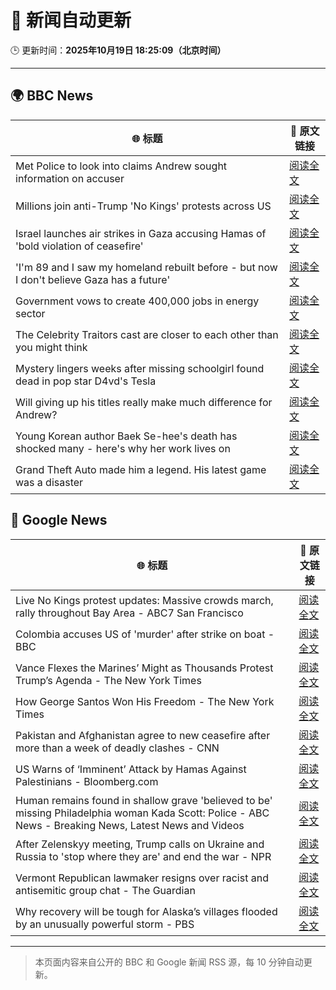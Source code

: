 # 🧠 新闻自动更新

🕒 更新时间：**2025年10月19日 18:25:09（北京时间）**

---

## 🌍 BBC News

| 🌐 标题 | 🔗 原文链接 |
|--------|-------------|
| Met Police to look into claims Andrew sought information on accuser | [阅读全文](https://www.bbc.com/news/articles/c3970mxwz9vo?at_medium=RSS&at_campaign=rss) |
| Millions join anti-Trump 'No Kings' protests across US | [阅读全文](https://www.bbc.com/news/articles/c93xgyp1zv4o?at_medium=RSS&at_campaign=rss) |
| Israel launches air strikes in Gaza accusing Hamas of 'bold violation of ceasefire' | [阅读全文](https://www.bbc.com/news/articles/cm2elr16jjqo?at_medium=RSS&at_campaign=rss) |
| 'I'm 89 and I saw my homeland rebuilt before - but now I don't believe Gaza has a future' | [阅读全文](https://www.bbc.com/news/articles/c87400e3j5eo?at_medium=RSS&at_campaign=rss) |
| Government vows to create 400,000 jobs in energy sector | [阅读全文](https://www.bbc.com/news/articles/c3vnr45x5qyo?at_medium=RSS&at_campaign=rss) |
| The Celebrity Traitors cast are closer to each other than you might think | [阅读全文](https://www.bbc.com/news/articles/cj3z5yj4l60o?at_medium=RSS&at_campaign=rss) |
| Mystery lingers weeks after missing schoolgirl found dead in pop star D4vd's Tesla | [阅读全文](https://www.bbc.com/news/articles/c205g10g0nvo?at_medium=RSS&at_campaign=rss) |
| Will giving up his titles really make much difference for Andrew? | [阅读全文](https://www.bbc.com/news/articles/cd670x96600o?at_medium=RSS&at_campaign=rss) |
| Young Korean author Baek Se-hee's death has shocked many - here's why her work lives on | [阅读全文](https://www.bbc.com/news/articles/c15p9ndxd4eo?at_medium=RSS&at_campaign=rss) |
| Grand Theft Auto made him a legend. His latest game was a disaster | [阅读全文](https://www.bbc.com/news/articles/c4gzn34gwvwo?at_medium=RSS&at_campaign=rss) |

## 📰 Google News

| 🌐 标题 | 🔗 原文链接 |
|--------|-------------|
| Live No Kings protest updates: Massive crowds march, rally throughout Bay Area - ABC7 San Francisco | [阅读全文](https://news.google.com/rss/articles/CBMirwFBVV95cUxNaG1nbDU4dDJPUFVTRVhPZ21JVDFkOTFvUDVMX2VMSUN3b2x5YzFEdXZ1VTZsZ3cwcHBpc1NRS01DbzlmS2tHSV9hcXJ2SzBXeklNNlkzZHZKWFpDMEFhblhzVGJsbnJGZ3FmYjZOQ2Z1QWU1TWdQMGhueHRSM20ycThDa2NRZkI2eEc3aUF5enRGVmFfeVA1elg0cGs3bXBRakpSMVRrYTRGWTNSTjJV?oc=5) |
| Colombia accuses US of 'murder' after strike on boat - BBC | [阅读全文](https://news.google.com/rss/articles/CBMiWkFVX3lxTE92N1ZYOXQ0ejM3V0JhMWxiTjRzYV8zQ3pCM3UzUkhIdF90MjZwUlhvWk5UMkhiVHR0SUx2TkloN1V6VmE3S2JMa09BS0JzbFZkVXBpd2FJMHdHZ9IBX0FVX3lxTE1zd2s5RzZaZHU0OGdfZExpTWNiVVJOYTVVaDV0VFd1ZEpTbEszaUZuYlNXMkxaZ3F1QllRNURjTTFJVXA5ZnE3NkdoN2hLVmZVR2U1SkpkdFFQdVpEX3pZ?oc=5) |
| Vance Flexes the Marines’ Might as Thousands Protest Trump’s Agenda - The New York Times | [阅读全文](https://news.google.com/rss/articles/CBMijgFBVV95cUxPS3EwWkE0cWxucjhFTktFY1lZYkhJRTR2RWhMLV9ESzJkX1E5UkRKUko0aXkxWEtkdUpYNldPamVnbS1qUExLRUpGZGxHc2k3bzh6U1kxaVJOS0FXczdnaHdIZC1fYUlLSWpxRDV1OV92M3BydmxKeXJ5bEFiZXV1WFhvR1lIcHdjTlFna3lB?oc=5) |
| How George Santos Won His Freedom - The New York Times | [阅读全文](https://news.google.com/rss/articles/CBMigAFBVV95cUxNNGQ4ZE1VaGFfbWxQTncyOTRob29DRExuRmJycDJpZGN2cERhdURhTEtjLVZsSTh6akV2LS1GRGx0aW1DNDhOczJhWDBzeWxReVJQcnN5RG55R1l0UFB2YUQzRE1Qc2lSd2Zma0paQnhHVEJGTm1fWnFCTURGakkzdg?oc=5) |
| Pakistan and Afghanistan agree to new ceasefire after more than a week of deadly clashes - CNN | [阅读全文](https://news.google.com/rss/articles/CBMigAFBVV95cUxPS0l6U1RlRDJvYnM1UERydnZMbFR3TTBUNmxLQnF2aEdFek1PMHRFRHFpTlMwdVVKMjFUbEQ5d0k2WkdUSXBZR1p2c1A3X05oZU9hSEpiVEVER29mX2VXcWRhZTh2RGJwel9VQXo0QXp2LV8waFBlak0yYjJRRTFnbA?oc=5) |
| US Warns of ‘Imminent’ Attack by Hamas Against Palestinians - Bloomberg.com | [阅读全文](https://news.google.com/rss/articles/CBMirAFBVV95cUxOWmZpdy1hR0FmcFN5ZTh6aUJGY1FzaEpsU3RBSDA3X0NjSHZkeFZFUlhwODB3MlFPR2dfeDRmd2JtVS1lQmFNdjM3NmJ6OFpWRHp1SmhnYmpTVVROa2VFc0V2NXpTWGpWUTZuQld6VFp1cEtzeGdVNXZBYnJ1eEFGa3ItMGdtV3hSMUhBaUE1a1VHZEk3TWhCb0J1R3kydmlRa1ZKTnZpbnQ2SC1r?oc=5) |
| Human remains found in shallow grave 'believed to be' missing Philadelphia woman Kada Scott: Police - ABC News - Breaking News, Latest News and Videos | [阅读全文](https://news.google.com/rss/articles/CBMipAFBVV95cUxOX0NZZmZLNWkxcksxTWRjRFpZUU00dkF6a1FyWjZiWS1TdjV6Zzd6bC16emMtVUVfU2FRenc0QzRwRjR6clF4c2FqdmlpdEJQZDE5aEVyNXpxY1lXMGZWNGJHOVB4V2Q3S3A0QXB4dHRWSDFmcV8tei1nczktXzVaeS1fN2E3dTJjV1pfQ01HS085NGVTNzJuQTZDRHpwZTk4YW5mSNIBqgFBVV95cUxOMUt1ZERLT3I2SFJPN3M5X1ZtTjl5S1BzZ2FlY2R2RGVIWFhlM3FWREwzd1RKRkdrLWVFWUVsRWhLQ1g4Z1pTZUtuRm9nMkZxSldqNWpXcE5fQ3FIRzF5MlIxSDBzRXh5dEplcWF2T21CV3BIRnNmOXp4TmdRMnRrTlhzM3AtVHpSR1VYV3dWZEdfQjlEc3o1aW5LQTZxdk4zWEdvZnBRVERPQQ?oc=5) |
| After Zelenskyy meeting, Trump calls on Ukraine and Russia to 'stop where they are' and end the war - NPR | [阅读全文](https://news.google.com/rss/articles/CBMikAFBVV95cUxNaEZKNnFKR0lWa0ZNV0I4N0lYMkZkZG9yQUFYRGcySmw3VjJQOE0xZzByWnl0aDdrN1VoWWptWS1MRnV3UUlmSk9qdEtUOVozUFJKU1Z6cUdIYWdXUFlxNElIUzlvR1ZYTjFNWnJJRURleXYxUkN5RWltMUNNWVJJNGNxWVNQZXcwMjNVZnZHdm0?oc=5) |
| Vermont Republican lawmaker resigns over racist and antisemitic group chat - The Guardian | [阅读全文](https://news.google.com/rss/articles/CBMinwFBVV95cUxQcXZlZjU2X0duQW1yV1UyUWVQMXA4SWdzeTdWMmo4QVFDUWRoQlgyeDVObFZpcGw4ZHZzS1ZsT3cxOFRaZVVnZEdFX3FLSW1CajlaY2xvNWd3Zjk3UTVDY043MlVQRTNQamFfZWRuVnhiRURMWTljZkRnclhyNWZobXloTGF5aDQ3NTFfNld1MnU4c0NWTUpaTklrTmVkeVU?oc=5) |
| Why recovery will be tough for Alaska’s villages flooded by an unusually powerful storm - PBS | [阅读全文](https://news.google.com/rss/articles/CBMivwFBVV95cUxPSHpmY2FScVpoQzhhMEtFZkh6SEJfRWhRdmtCeE04LUNYS24ybmJxblh2Z0VpZ0t2aVdRVW5JVUNiWjdWbU50U2NrWVNiaDhQRlVOWFRzX3Z6b0VWZGMzaXpyVk03VzdOV05aeXZfbGRQWms4ZkpwOUR1cU5YX0p2OERXaVp0RnR1dVRsdm94N29MX1czSEwwcDNEYmtlZG1IUDU1c3ZTelBWN0FjVlVSNFRhaUF0Z203Z0pLRlJrbw?oc=5) |

---
> 本页面内容来自公开的 BBC 和 Google 新闻 RSS 源，每 10 分钟自动更新。